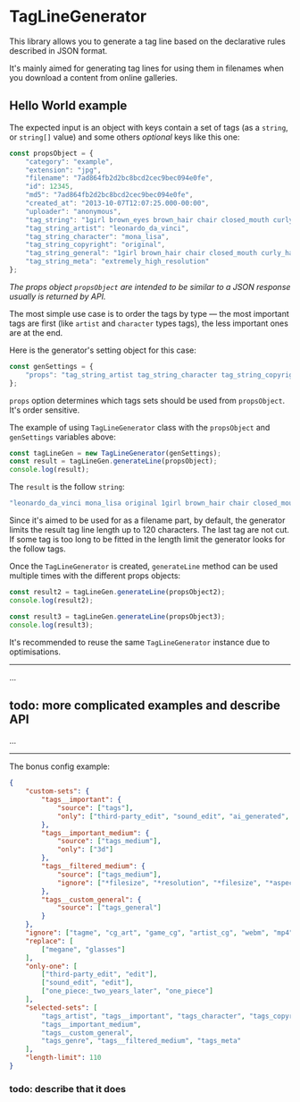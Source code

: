 # TagLineGenerator

This library allows you to generate a tag line based on the declarative rules described in JSON format.

It's mainly aimed for generating tag lines for using them in filenames when you download a content from online galleries.

## Hello World example

The expected input is an object with keys contain a set of tags (as a `string`, or `string[]` value) and some others _optional_ keys like this one:

```js
const propsObject = {    
    "category": "example",
    "extension": "jpg",
    "filename": "7ad864fb2d2bc8bcd2cec9bec094e0fe",
    "id": 12345,
    "md5": "7ad864fb2d2bc8bcd2cec9bec094e0fe",
    "created_at": "2013-10-07T12:07:25.000-00:00",
    "uploader": "anonymous",
    "tag_string": "1girl brown_eyes brown_hair chair closed_mouth curly_hair dress extremely_high_resolution female grey_dress leonardo_da_vinci long_dress long_hair long_sleeves looking_at_viewer mona_lisa original sitting smile solo upper_body",
    "tag_string_artist": "leonardo_da_vinci",
    "tag_string_character": "mona_lisa",
    "tag_string_copyright": "original",
    "tag_string_general": "1girl brown_hair chair closed_mouth curly_hair dress female grey_dress long_dress long_hair long_sleeves looking_at_viewer sitting smile solo upper_body brown_eyes",
    "tag_string_meta": "extremely_high_resolution"
};
```

_The props object `propsObject` are intended to be similar to a JSON response usually is returned by API._

The most simple use case is to order the tags by type — the most important tags are first (like `artist` and `character` types tags),
the less important ones are at the end.

Here is the generator's setting object for this case:
```js
const genSettings = {
    "props": "tag_string_artist tag_string_character tag_string_copyright tag_string_general tag_string_meta"
};
```

`props` option determines which tags sets should be used from `propsObject`. It's order sensitive.

The example of using `TagLineGenerator` class with the `propsObject` and `genSettings` variables above:

```js
const tagLineGen = new TagLineGenerator(genSettings);
const result = tagLineGen.generateLine(propsObject);
console.log(result);
```

The `result` is the follow `string`:
```js
"leonardo_da_vinci mona_lisa original 1girl brown_hair chair closed_mouth curly_hair dress female grey_dress long_dress"
```

Since it's aimed to be used for as a filename part, by default, the generator limits the result tag line length up to 120 characters.
The last tag are not cut. If some tag is too long to be fitted in the length limit the generator looks for the follow tags.

Once the `TagLineGenerator` is created, `generateLine` method can be used multiple times with the different props objects:

```js
const result2 = tagLineGen.generateLine(propsObject2);
console.log(result2);

const result3 = tagLineGen.generateLine(propsObject3);
console.log(result3);
```

It's recommended to reuse the same `TagLineGenerator` instance due to optimisations.

---



...

## todo: more complicated examples and describe API

...




---

The bonus config example:
```json
{
    "custom-sets": {
        "tags__important": {
            "source": ["tags"],
            "only": ["third-party_edit", "sound_edit", "ai_generated", "artist_request"]
        },
        "tags__important_medium": {
            "source": ["tags_medium"],
            "only": ["3d"]
        },
        "tags__filtered_medium": {
            "source": ["tags_medium"],
            "ignore": ["*filesize", "*resolution", "*filesize", "*aspect_ratio", "hd", "fhd"]
        },
        "tags__custom_general": {
            "source": ["tags_general"]
        }
    },
    "ignore": ["tagme", "cg_art", "game_cg", "artist_cg", "webm", "mp4", "video", "animated"],
    "replace": [
        ["megane", "glasses"]
    ],
    "only-one": [
        ["third-party_edit", "edit"],
        ["sound_edit", "edit"],
        ["one_piece:_two_years_later", "one_piece"]
    ],
    "selected-sets": [
        "tags_artist", "tags__important", "tags_character", "tags_copyright", "tags_studio",
        "tags__important_medium",
        "tags__custom_general",
        "tags_genre", "tags__filtered_medium", "tags_meta"
    ],
    "length-limit": 110
}
```



### todo: describe that it does
